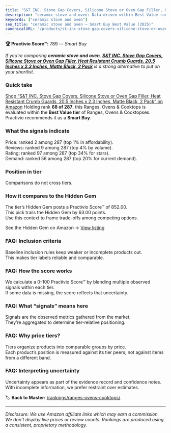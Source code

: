 ```yaml
---
title: "S&T INC. Stove Gap Covers, Silicone Stove or Oven Gap Filler, Heat Resistant Crumb Guards, 20.5 Inches x 2.3 Inches, Matte Black, 2 Pack"
description: "ceramic stove and oven: Data-driven within Best Value ranking using the Practivio Score™. Positioned by quality, value, demand, findability, momentum."
keywords: ["ceramic stove and oven"]
seo_title: "ceramic stove and oven — Smart Buy Best Value (2025)"
canonicalURL: "/products/st-inc-stove-gap-covers-silicone-stove-or-oven-gap-filler-heat-resistant-crumb-guards-205-inches-x-23-inches-matte-black-2-pack-B07DXNGBSQ/"
---
```


**🏆 Practivio Score™:** 789 — _Smart Buy_


*If you're comparing **ceramic stove and oven**, **[S&T INC. Stove Gap Covers, Silicone Stove or Oven Gap Filler, Heat Resistant Crumb Guards, 20.5 Inches x 2.3 Inches, Matte Black, 2 Pack](https://www.amazon.com/dp/B07DXNGBSQ?tag=practivio-20)** is a strong alternative to put on your shortlist.*
### Quick take
[Shop “S&T INC. Stove Gap Covers, Silicone Stove or Oven Gap Filler, Heat Resistant Crumb Guards, 20.5 Inches x 2.3 Inches, Matte Black, 2 Pack” on Amazon](https://www.amazon.com/dp/B07DXNGBSQ?tag=practivio-20)
Holding rank **68 of 287**, this Ranges, Ovens & Cooktops is evaluated within the **Best Value tier** of Ranges, Ovens & Cooktopses.  
Practivio recommends it as a **Smart Buy**.

### What the signals indicate
Price: ranked 2 among 287 (top 1% in affordability).  
Reviews: ranked 9 among 287 (top 4% by volume).  
Rating: ranked 97 among 287 (top 34% for stars).  
Demand: ranked 56 among 287 (top 20% for current demand).

### Position in tier
Comparisons do not cross tiers.

### How it compares to the Hidden Gem
The tier’s Hidden Gem posts a Practivio Score™ of 852.00.  
This pick trails the Hidden Gem by 63.00 points.  
Use this context to frame trade-offs among competing options.  

See the Hidden Gem on Amazon → [View listing](https://www.amazon.com/dp/B0CHJ5HFNB?tag=practivio-20)

### FAQ: Inclusion criteria
Baseline inclusion rules keep weaker or incomplete products out.  
This makes tier labels reliable and comparable.

### FAQ: How the score works
We calculate a 0–100 Practivio Score™ by blending multiple observed signals within each tier.  
If some data is missing, the score reflects that uncertainty.

### FAQ: What “signals” means here
Signals are the observed metrics gathered from the market.  
They’re aggregated to determine tier-relative positioning.

### FAQ: Why price tiers?
Tiers organize products into comparable groups by price.  
Each product’s position is measured against its tier peers, not against items from a different band.

### FAQ: Interpreting uncertainty
Uncertainty appears as part of the evidence record and confidence notes.  
With incomplete information, we prefer restraint over estimates.


🏷️ **Back to Master:** [/rankings/ranges-ovens-cooktops/](/rankings/ranges-ovens-cooktops/)

---
_Disclosure: We use Amazon affiliate links which may earn a commission. We don’t display live prices or review counts. Rankings are produced using a consistent, proprietary methodology._
